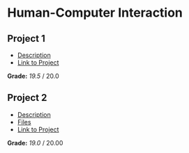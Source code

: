 # Human-Computer Interaction

## Project 1

-   [Description](Project-1/README.md)
-   [Link to Project](https://www.figma.com/file/yrvT88zdeeordaXwBpbGdZ/CryptoLoan)

**Grade:** _19.5_ / 20.0

## Project 2

-   [Description](Project-2/README.md)
-   [Files](Project-2/)
-   [Link to Project](https://editor.p5js.org/ttlopes/full/rnufg5Vrj)

**Grade:** _19.0_ / 20.00
